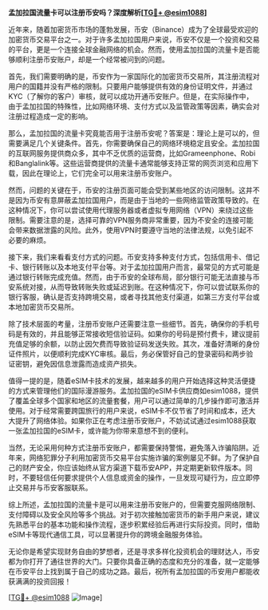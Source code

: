 **孟加拉国流量卡可以注册币安吗？深度解析[[TG💪+ @esim1088](https://t.me/s/esim1088)]**

近年来，随着加密货币市场的蓬勃发展，币安（Binance）成为了全球最受欢迎的加密货币交易平台之一。对于许多孟加拉国用户来说，币安不仅是一个投资和交易的平台，更是一个连接全球金融网络的机会。然而，使用孟加拉国的流量卡是否能够顺利注册币安账户，却是一个经常被问到的问题。

首先，我们需要明确的是，币安作为一家国际化的加密货币交易所，其注册流程对用户的国籍并没有严格的限制。只要用户能够提供有效的身份证明文件，并通过KYC（了解你的客户）审核，就可以成功开通币安账户。但是，在实际操作中，由于孟加拉国的特殊性，比如网络环境、支付方式以及监管政策等因素，确实会对注册过程造成一定的影响。

那么，孟加拉国的流量卡究竟能否用于注册币安呢？答案是：理论上是可以的，但需要满足几个关键条件。首先，你需要确保自己的网络环境稳定且安全。孟加拉国的互联网服务提供商众多，其中不乏优质的运营商，比如Grameenphone、Robi和Banglalink等。这些运营商提供的流量卡通常能够支持正常的网页浏览和应用下载，因此在理论上，它们完全可以用来注册币安账户。

然而，问题的关键在于，币安的注册页面可能会受到某些地区的访问限制。这并不是因为币安有意屏蔽孟加拉国用户，而是由于当地的一些网络监管政策导致的。在这种情况下，你可以尝试使用代理服务器或者虚拟专用网络（VPN）来绕过这些限制。需要注意的是，选择可靠的VPN服务商非常重要，因为不安全的连接可能会带来数据泄露的风险。此外，使用VPN时要遵守当地的法律法规，以免引起不必要的麻烦。

接下来，我们来看看支付方式的问题。币安支持多种支付方式，包括信用卡、借记卡、银行转账以及本地支付平台等。对于孟加拉国用户而言，最常见的方式可能是通过银行转账完成充值。然而，由于币安的全球布局，部分银行可能无法直接与币安系统对接，从而导致转账失败或延迟到账。在这种情况下，你可以尝试联系你的银行客服，确认是否支持跨境交易，或者寻找其他支付渠道，如第三方支付平台或本地加密货币交易所。

除了技术层面的考量，注册币安账户还需要注意一些细节。首先，确保你的手机号码是有效的，并且能够正常接收短信验证码。如果你的号码是预付费卡，建议提前充值足够的余额，以防止因欠费而导致验证码发送失败。其次，准备好清晰的身份证件照片，以便顺利完成KYC审核。最后，务必保管好自己的登录密码和两步验证密钥，避免因信息泄露而造成资产损失。

值得一提的是，随着eSIM卡技术的发展，越来越多的用户开始选择这种灵活便捷的方式来管理他们的国际漫游服务。孟加拉国的eSIM卡供应商如esim1088，提供了覆盖全球多个国家和地区的流量套餐，用户可以通过简单的几步操作即可激活并使用。对于经常需要跨国旅行的用户来说，eSIM卡不仅节省了时间和成本，还大大提升了网络体验。如果你正在考虑注册币安账户，不妨试试通过esim1088获取一张孟加拉国的eSIM卡，或许能为你带来意想不到的便利。

当然，无论采用何种方式注册币安账户，都需要保持警惕，避免落入诈骗陷阱。近年来，网络犯罪分子利用加密货币交易平台实施诈骗的案例屡见不鲜。为了保护自己的财产安全，你应该始终从官方渠道下载币安APP，并定期更新软件版本。同时，不要轻信任何要求提供个人信息或资金的操作，一旦发现可疑行为，应立即停止交易并与币安客服联系。

综上所述，孟加拉国的流量卡是可以用来注册币安账户的，但需要克服网络限制、支付障碍以及安全风险等多个挑战。对于初次接触加密货币的新手用户来说，建议先熟悉平台的基本功能和操作流程，逐步积累经验后再进行实际投资。同时，借助eSIM卡等现代通信工具，可以显著提升你的跨境金融服务体验。

无论你是希望实现财务自由的梦想者，还是寻求多样化投资机会的理财达人，币安都为你打开了通往世界的大门。只要你具备正确的态度和充分的准备，就一定能够在币安平台上找到属于自己的成功之路。最后，祝所有孟加拉国的币安用户都能收获满满的投资回报！

[[TG💪+ @esim1088](https://t.me/s/esim1088) ![Image](https://i.postimg.cc/4NQfJmqS/Snipaste-2025-05-13-00-14-12.png)]